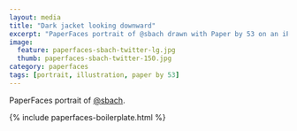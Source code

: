 ```yaml
---
layout: media
title: "Dark jacket looking downward"
excerpt: "PaperFaces portrait of @sbach drawn with Paper by 53 on an iPad."
image: 
  feature: paperfaces-sbach-twitter-lg.jpg
  thumb: paperfaces-sbach-twitter-150.jpg
category: paperfaces
tags: [portrait, illustration, paper by 53]
---
```


PaperFaces portrait of [@sbach](http://twitter.com/sbach).

{% include paperfaces-boilerplate.html %}